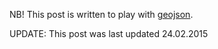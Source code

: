 NB! This post is written to play with [geojson](https://help.github.com/articles/mapping-geojson-files-on-github/).

<script src="https://embed.github.com/view/geojson/Andersos/blog.andersos.net/gh-pages/geojson/lysløypa.geojson"></script>

UPDATE: This post was last updated 24.02.2015
